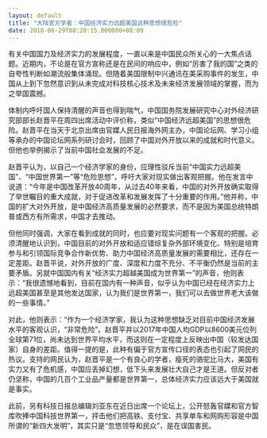 ```yaml
---
layout: default
title: "大陆官方学者：中国经济实力远超美国这种思想很危险"
date: 2018-06-29T08:20:15.000000+08:00
---
```


有关中国国力及经济实力的发展程度，一直以来是中国民众所关心的一大焦点话题。近期内，不论是在官方宣称还是在民间的响应中，例如“厉害了我的国”之类的自夸性判断如潮流般集体涌现。但随着美国限制中兴通讯在美采购事件的发生，中国从上到下忽然意识到从未完成对科技核心技术及未来经济发展领域的掌握，而为之举国震撼。

体制内呼吁国人保持清醒的声音也得到喘气，中国国务院发展研究中心对外经济研究部部长赵晋平在周四出席活动中评价称，类似“中国经济远超美国”的思想很危险。赵晋平在当天于北京出席由官媒人民日报海外网主办，中国论坛网、学习小组等承办的中国论坛网系列研讨会时，回顾了中国对外开放以来的成就和时代意义。但他也举例揭示了当前中国社会发展的不足。

赵晋平认为，以自己一个经济学家的身份，应理性驳斥当前“中国实力远超美国”、“中国世界第一”等“危险思想”，呼吁大家对现实做出客观把握。他在发言中说道：“今年是中国改革开放40周年，从过去40年来看，中国的对外开放确实取得了举世瞩目的重大成就，对于促进改革和发展发挥了十分重要的作用。”他并称，中国的扩大对外开放，是中国经济高质量发展的必然要求，而不是因为美国总统特朗普或西方有所需求，中国才去推动。

但他同时强调，大家在看到成就的同时，也应要对现实问题有一个客观的把握。必须清醒地认识到，中国目前的对外开放和适应错综复杂外部环境变化、特别是培育参与和引领国际竞争合作新优势、助力中国经济高质量发展的需要相比，还存在一定差距。赵晋平说，对外开放的广度、深度和力度不充分、不平衡仍然是当前的主要矛盾。另就中国国内有关“经济实力超越美国成为世界第一”的声音，他则表示：“我很遗憾地看到，目前在国内有一种声音，似乎认为中国已经在经济实力上远超美国甚至是其他发达国家，认为我们是世界第一，我们可以去做世界老大该做的一些事情。”

对此，他则表示：“作为一个经济学家，我认为这种思想缺乏对目前中国经济发展水平的客观认识，“非常危险”。赵晋平并以2017年中国人均GDP以8600美元位列全球第71位，尚未达到世界平均水平，而这则在一定程度上反映出中国（较发达国家）自身的差距。值得一提的是，此种有偏于官方宣传口径的表态也引起了网民的热议。支持的网民认为，赵晋平是一个有良心的学者，瘦死的骆驼比马大，美国有实力又有了危机感，中国应丢掉幻想，低下头来发展壮大自己才是王道。但反对者仍坚称，中国的几百个工业品产量都是世界第一，总体经济实力应该远大于美国就是事实。

此前，另有科技日报总编辑刘亚东在近日出席一个论坛上，公开怒轰官媒和官方智库吹捧中国科技世界第一，抨击他们把高铁、支付宝、共享单车和网购形容是中国所谓的“新四大发明”，其实只是“忽悠领导和民众”，是在误国害民。


